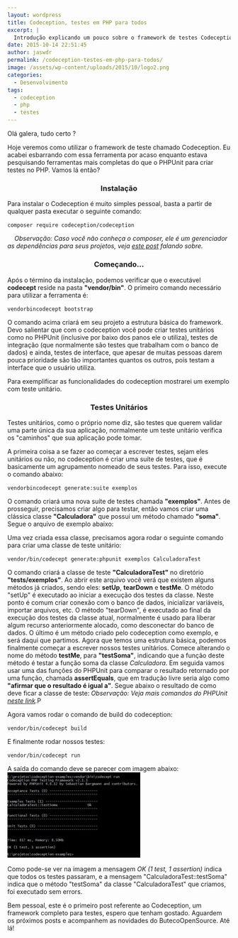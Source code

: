 ```yaml
---
layout: wordpress
title: Codeception, testes em PHP para todos
excerpt: |
  Introdução explicando um pouco sobre o framework de testes Codeception para PHP
date: 2015-10-14 22:51:45
author: jaswdr
permalink: /codeception-testes-em-php-para-todos/
image: /assets/wp-content/uploads/2015/10/logo2.png
categories:
  - Desenvolvimento
tags:
  - codeception
  - php
  - testes
---
```


Olá galera, tudo certo ?

<span class="message_content">Hoje veremos como utilizar o framework de teste chamado Codeception. Eu acabei esbarrando com essa ferramenta por acaso enquanto estava pesquisando ferramentas mais completas do que o PHPUnit para criar testes no PHP. Vamos lá então?
</span>

<!--more-->
<h3 style="text-align: center;">Instalação</h3>
Para instalar o Codeception é muito simples pessoal, basta a partir de qualquer pasta executar o seguinte comando:
<pre><code>composer require codeception/codeception</code></pre>
<em>    Observação: Caso você não conheça o composer, ele é um gerenciador as dependências para seus projetos, veja <a href="/controle-de-dependencia-em-php-usando-o-composer/" target="_blank">este post</a> falando sobre.</em>
<h3 style="text-align: center;">Começando...</h3>
Após o término da instalação, podemos verificar que o executável <strong>codecept</strong> reside na pasta <strong>"vendor/bin"</strong>. O primeiro comando necessário para utilizar a ferramenta é:
<pre><code>vendorbincodecept bootstrap</code></pre>
O comando acima criará em seu projeto a estrutura básica do framework. Devo salientar que com o codeception você pode criar testes unitários como no PHPUnit (inclusive por baixo dos panos ele o utiliza), testes de integração (que normalmente são testes que trabalham com o banco de dados) e ainda, testes de interface, que apesar de muitas pessoas darem pouca prioridade são tão importantes quantos os outros, pois testam a interface que o usuário utiliza.

Para exemplificar as funcionalidades do codeception mostrarei um exemplo com teste unitário.
<h3 style="text-align: center;">Testes Unitários</h3>
Testes unitários, como o próprio nome diz, são testes que querem validar uma parte única da sua aplicação, normalmente um teste unitário verifica os "caminhos" que sua aplicação pode tomar.

A primeira coisa a se fazer ao começar a escrever testes, sejam eles unitários ou não, no codeception é criar uma suíte de testes, que é basicamente um agrupamento nomeado de seus testes. Para isso, execute o comando abaixo:
<pre><code>vendorbincodecept generate:suite exemplos</code></pre>
O comando criará uma nova suíte de testes chamada <strong>"exemplos"</strong>. Antes de prosseguir, precisamos criar algo para testar, então vamos criar uma clássica classe <strong>"Calculadora"</strong> que possui um método chamado <strong>"soma"</strong>. Segue o arquivo de exemplo abaixo:

<script src="//gistfy-app.herokuapp.com/github/ButecoOpenSource/codeception//src/Calculadora.php?lang=php&amp;style=github" type="text/javascript"></script>Uma vez criada essa classe, precisamos agora rodar o seguinte comando para criar uma classe de teste unitário:

<pre><code>vendor/bin/codecept generate:phpunit exemplos CalculadoraTest
</code></pre>

O comando criará a classe de teste <strong>"CalculadoraTest"</strong> no diretório <strong>"tests/exemplos"</strong>. Ao abrir este arquivo você verá que existem alguns métodos já criados, sendo eles: <strong>setUp</strong>, <strong>tearDown</strong> e <strong>testMe</strong>. O método "setUp" é executado ao iniciar a execução dos testes da classe. Neste ponto é comum criar conexão com o banco de dados, inicializar variáveis, importar arquivos, etc. O método "tearDown", é executado ao final da execução dos testes da classe atual, normalmente é usado para liberar algum recurso anteriormente alocado, como desconectar do banco de dados. O último é um método criado pelo codeception como exemplo, e será daqui que partimos. Agora que temos uma estrutura básica, podemos finalmente começar a escrever nossos testes unitários. Comece alterando o nome do método <strong>testMe</strong>, para <strong>"testSoma"</strong>, indicando que a função deste método é testar a função soma da classe <em>Calculadora</em>. Em seguida vamos usar uma das funções do PHPUnit para comparar o resultado retornado por uma função, chamada <strong>assertEquals</strong>, que em tradução livre seria algo como <strong>"afirmar que o resultado é igual a"</strong>. Segue abaixo o resultado de como deve ficar a classe de teste:<script src="//gistfy-app.herokuapp.com/github/ButecoOpenSource/codeception//tests/exemplos/CalculadoraTest.php?lang=php&amp;style=github" type="text/javascript"></script>
<em>Observação: Veja mais comandos do PHPUnit <a href="https://phpunit.de/manual/current/pt_br/appendixes.assertions.html" target="_blank">neste link</a>.</em>P

Agora vamos rodar o comando de build do codeception:
<pre><code>vendor/bin/codecept build
</code></pre>
E finalmente rodar nossos testes:
<pre><code>vendor/bin/codecept run
</code></pre>
A saída do comando deve se parecer com imagem abaixo:
<a href="/assets/wp-content/uploads/2015/10/resultado_codeception.jpg"><img class="size-medium wp-image-3671 aligncenter" src="/assets/wp-content/uploads/2015/10/resultado_codeception-300x192.jpg" alt="Resultado da execução do comando run" width="300" height="192" /></a>

Como pode-se ver na imagem a mensagem <em>OK (1 test, 1 assertion)</em> indica que todos os testes passaram, e a mensagem "CalculadoraTest::testSoma" indica que o método "testSoma" da classe "CalculadoraTest" que criamos, foi executado sem errors.

Bem pessoal, este é o primeiro post referente ao Codeception, um framework completo para testes, espero que tenham gostado. Aguardem os próximos posts e acompanhem as novidades do ButecoOpenSource. Até lá!